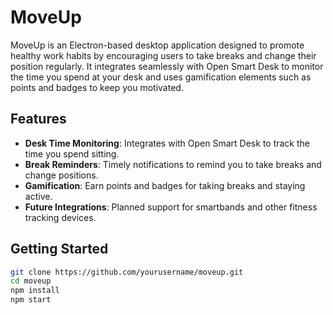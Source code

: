 # MoveUp

MoveUp is an Electron-based desktop application designed to promote healthy work habits by encouraging users to take breaks and change their position regularly. It integrates seamlessly with Open Smart Desk to monitor the time you spend at your desk and uses gamification elements such as points and badges to keep you motivated.

## Features

- **Desk Time Monitoring**: Integrates with Open Smart Desk to track the time you spend sitting.
- **Break Reminders**: Timely notifications to remind you to take breaks and change positions.
- **Gamification**: Earn points and badges for taking breaks and staying active.
- **Future Integrations**: Planned support for smartbands and other fitness tracking devices.

## Getting Started

 ```sh
 git clone https://github.com/yourusername/moveup.git
 cd moveup
 npm install
 npm start
 ```
